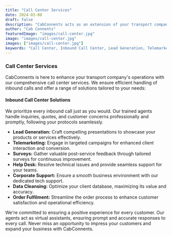 ```yaml
---
title: "Call Center Services"
date: 2024-03-08
draft: false
description: "CabConnents acts as an extension of your transport company, providing cost-effective custom solutions that improve operational efficiency and reduce labor costs. Explore our inbound call center solutions and other services."
author: "Cab Connents"
featuredImage: "images/call-center.jpg"
image: "images/call-center.jpg"
images: ["images/call-center.jpg"]
keywords: "Call Center, Inbound Call Center, Lead Generation, Telemarketing, Surveys, Help Desk, Corporate Support, Data Cleansing, Order Fulfilment"
---
```


### Call Center Services

CabConnents is here to enhance your transport company's operations with our comprehensive call center services. We ensure efficient handling of inbound calls and offer a range of solutions tailored to your needs:

#### Inbound Call Center Solutions

We prioritize every inbound call just as you would. Our trained agents handle inquiries, quotes, and customer concerns professionally and promptly, following your protocols seamlessly.

- **Lead Generation:** Craft compelling presentations to showcase your products or services effectively.
- **Telemarketing:** Engage in targeted campaigns for enhanced client interaction and conversion.
- **Surveys:** Gather valuable post-service feedback through tailored surveys for continuous improvement.
- **Help Desk:** Resolve technical issues and provide seamless support for your teams.
- **Corporate Support:** Ensure a smooth business environment with our dedicated tech support.
- **Data Cleansing:** Optimize your client database, maximizing its value and accuracy.
- **Order Fulfilment:** Streamline the order process to enhance customer satisfaction and operational efficiency.

We're committed to ensuring a positive experience for every customer. Our agents act as virtual assistants, ensuring prompt and accurate responses to every call. Never miss an opportunity to impress your customers and expand your business with CabConnents.
